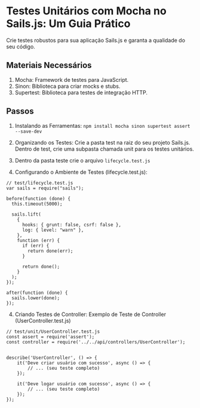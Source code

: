 # Testes Unitários com Mocha no Sails.js: Um Guia Prático
Crie testes robustos para sua aplicação Sails.js e garanta a qualidade do seu código.

## Materiais Necessários
1. Mocha: Framework de testes para JavaScript.
2. Sinon: Biblioteca para criar mocks e stubs.
3. Supertest: Biblioteca para testes de integração HTTP.

## Passos
1. Instalando as Ferramentas:
`npm install mocha sinon supertest assert --save-dev`

2. Organizando os Testes:
Crie a pasta test na raiz do seu projeto Sails.js.
Dentro de test, crie uma subpasta chamada unit para os testes unitários.

3. Dentro da pasta teste crie o arquivo `lifecycle.test.js`

4. Configurando o Ambiente de Testes (lifecycle.test.js):
```
// test/lifecycle.test.js
var sails = require("sails");

before(function (done) {
  this.timeout(5000);

  sails.lift(
    {
      hooks: { grunt: false, csrf: false },
      log: { level: "warn" },
    },
    function (err) {
      if (err) {
        return done(err);
      }

      return done();
    }
  );
});

after(function (done) {
  sails.lower(done);
});
```

4. Criando Testes de Controller:
Exemplo de Teste de Controller (UserController.test.js)
```
// test/unit/UserController.test.js
const assert = require('assert');
const controller = require('../../api/controllers/UserController');


describe('UserController', () => {
    it('Deve criar usuário com sucesso', async () => {
        // ... (seu teste completo)
    });

    it('Deve logar usuário com sucesso', async () => {
        // ... (seu teste completo)
    });
});
```
